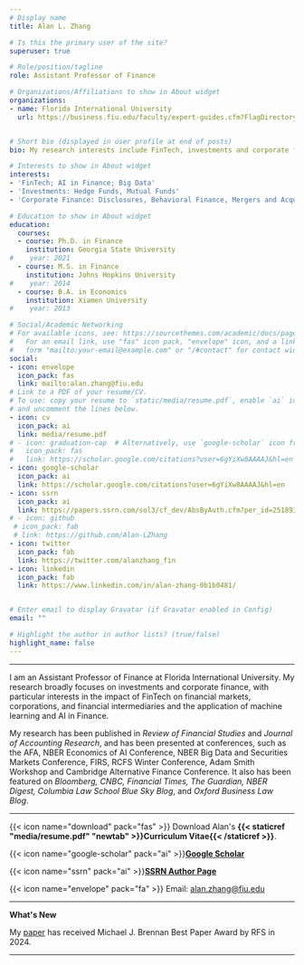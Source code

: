 ```yaml
---
# Display name
title: Alan L. Zhang

# Is this the primary user of the site?
superuser: true

# Role/position/tagline
role: Assistant Professor of Finance

# Organizations/Affiliations to show in About widget
organizations:
- name: Florida International University
  url: https://business.fiu.edu/faculty/expert-guides.cfm?FlagDirectory=Display&EMP=zhangl2


# Short bio (displayed in user profile at end of posts)
bio: My research interests include FinTech, investments and corporate finance.

# Interests to show in About widget
interests:
- 'FinTech; AI in Finance; Big Data'
- 'Investments: Hedge Funds, Mutual Funds'
- 'Corporate Finance: Disclosures, Behavioral Finance, Mergers and Acquisitions'

# Education to show in About widget
education:
  courses:
  - course: Ph.D. in Finance
    institution: Georgia State University
#    year: 2021
  - course: M.S. in Finance
    institution: Johns Hopkins University 
#    year: 2014
  - course: B.A. in Economics
    institution: Xiamen University
#    year: 2013

# Social/Academic Networking
# For available icons, see: https://sourcethemes.com/academic/docs/page-builder/#icons
#   For an email link, use "fas" icon pack, "envelope" icon, and a link in the
#   form "mailto:your-email@example.com" or "/#contact" for contact widget.
social:
- icon: envelope
  icon_pack: fas
  link: mailto:alan.zhang@fiu.edu
# Link to a PDF of your resume/CV.
# To use: copy your resume to `static/media/resume.pdf`, enable `ai` icons in `params.toml`, 
# and uncomment the lines below.
- icon: cv
  icon_pack: ai
  link: media/resume.pdf
# - icon: graduation-cap  # Alternatively, use `google-scholar` icon from `ai` icon pack
#   icon_pack: fas
#   link: https://scholar.google.com/citations?user=6gYiXw8AAAAJ&hl=en
- icon: google-scholar
  icon_pack: ai
  link: https://scholar.google.com/citations?user=6gYiXw8AAAAJ&hl=en
- icon: ssrn
  icon_pack: ai
  link: https://papers.ssrn.com/sol3/cf_dev/AbsByAuth.cfm?per_id=2518912 
# - icon: github
 # icon_pack: fab
 # link: https://github.com/Alan-LZhang
- icon: twitter
  icon_pack: fab
  link: https://twitter.com/alanzhang_fin
- icon: linkedin
  icon_pack: fab
  link: https://www.linkedin.com/in/alan-zhang-0b1b0481/


# Enter email to display Gravatar (if Gravatar enabled in Config)
email: ""

# Highlight the author in author lists? (true/false)
highlight_name: false
---
```

________________________________________________________________________________________________________________
I am an Assistant Professor of Finance at Florida International University. My research broadly focuses on investments and corporate finance, with particular interests in the impact of FinTech on financial markets, corporations, and financial intermediaries and the application of machine learning and AI in Finance.

My research has been published in *Review of Financial Studies* and *Journal of Accounting Research*, and has been presented at conferences, such as the AFA, NBER Economics of AI Conference, NBER Big Data and Securities Markets Conference, FIRS, RCFS Winter Conference, Adam Smith Workshop and Cambridge Alternative Finance Conference. It also has been featured on *Bloomberg, CNBC, Financial Times, The Guardian, NBER Digest, Columbia Law School Blue Sky Blog*, and *Oxford Business Law Blog*.

_______________________________________________________________________________________________________________


{{< icon name="download" pack="fas" >}} Download Alan's **{{< staticref "media/resume.pdf" "newtab" >}}Curriculum Vitae{{< /staticref >}}**.

{{< icon name="google-scholar" pack="ai" >}}[**Google Scholar**](https://scholar.google.com/citations?user=6gYiXw8AAAAJ&hl=en)

{{< icon name="ssrn" pack="ai" >}}[**SSRN Author Page**](https://papers.ssrn.com/sol3/cf_dev/AbsByAuth.cfm?per_id=2518912)

{{< icon name="envelope" pack="fa" >}} Email: [alan.zhang@fiu.edu](mailto:alan.zhang@fiu.edu)

________________________________________________________________________________________________________________

**What's New**

My [paper](https://academic.oup.com/rfs/article/36/9/3603/7087110?login=true) has received Michael J. Brennan Best Paper Award by RFS in 2024.
________________________________________________________________________________________________________________

